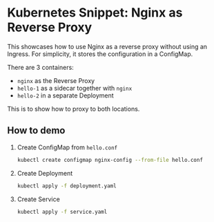 # Kubernetes Snippet: Nginx as Reverse Proxy

This showcases how to use Nginx as a reverse proxy without using an Ingress. For simplicity, it stores the configuration in a ConfigMap.

There are 3 containers:

- `nginx` as the Reverse Proxy
- `hello-1` as a sidecar together with `nginx`
- `hello-2` in a separate Deployment

This is to show how to proxy to both locations.

## How to demo

1. Create ConfigMap from `hello.conf`

    ```bash
    kubectl create configmap nginx-config --from-file hello.conf
    ```

2. Create Deployment

    ```bash
    kubectl apply -f deployment.yaml
    ```

3. Create Service

    ```bash
    kubectl apply -f service.yaml
    ```
